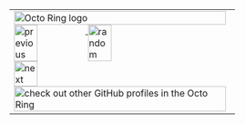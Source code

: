 <table><tbody><tr><td>
  <a href="https://octo-ring.com/"><img src="https://octo-ring.com/static/img/widget/top.png" width="99%" alt="Octo Ring logo" align="top"></a>
  <br>
  <a href="https://octo-ring.com/p/daurnimator/prev">
    <img src="https://octo-ring.com/static/img/widget/prev.png" width="33%" alt="previous" align="top" title="previous profile">
  </a>
  <a href="https://octo-ring.com/p/daurnimator/random">
    <img src="https://octo-ring.com/static/img/widget/random.png" width="33%" alt="random" align="top" title="random profile">
  </a>
  <a href="https://octo-ring.com/p/daurnimator/next">
    <img src="https://octo-ring.com/static/img/widget/next.png" width="33%" alt="next" align="top" title="next profile">
  </a>
  <br>
  <a href="https://octo-ring.com/">
    <img src="https://octo-ring.com/static/img/widget/bottom.png" width="99%" alt="check out other GitHub profiles in the Octo Ring" align="top">
  </a>
</td></tr></tbody></table> 
